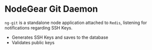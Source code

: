 NodeGear Git Daemon
===================

`ng-git` is a standalone node application attached to `Redis`, listening for notifications regarding SSH Keys.

- Generates SSH Keys and saves to the database
- Validates public keys